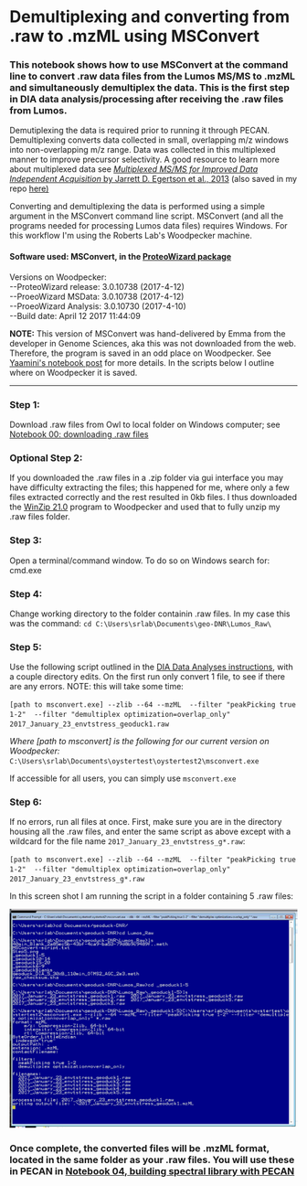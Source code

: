 # Demultiplexing and converting from .raw to .mzML using MSConvert

### This notebook shows how to use MSConvert at the command line to convert .raw data files from the Lumos MS/MS to .mzML and simultaneously demultiplex the data. This is the first step in DIA data analysis/processing after receiving the .raw files from Lumos. 

Demutiplexing the data is required prior to running it through PECAN.  Demultiplexing converts data collected in small, overlapping m/z windows into non-overlapping m/z range. Data was collected in this multiplexed manner to improve precursor selectivity.  A good resource to learn more about multiplexed data see [_Multiplexed MS/MS for Improved Data Independent Acquisition_ by Jarrett D. Egertson et al., 2013](https://www.ncbi.nlm.nih.gov/pmc/articles/PMC3881977/) (also saved in my repo [here)](https://github.com/laurahspencer/Geoduck-DNR/blob/master/References/Egertson%2C2013_Multiplexing-DIA-data.pdf)

Converting and demultiplexing the data is performed using a simple argument in the MSConvert command line script. MSConvert (and all the programs needed for processing Lumos data files) requires Windows. For this workflow I'm using the Roberts Lab's Woodpecker machine.

#### Software used: MSConvert, in the [ProteoWizard package](http://proteowizard.sourceforge.net/tools.shtml)

Versions on Woodpecker:  
--ProteoWizard release: 3.0.10738 (2017-4-12)  
--ProeoWizard MSData: 3.0.10738 (2017-4-12)  
--ProeoWizard Analysis: 3.0.10730 (2017-4-10)  
--Build date: April 12 2017 11:44:09

**NOTE:** This version of MSConvert was hand-delivered by Emma from the developer in Genome Sciences, aka this was not downloaded from the web.  Therefore, the program is saved in an odd place on Woodpecker.  See [Yaamini's notebook post](https://github.com/RobertsLab/project-oyster-oa/blob/master/notebooks/DNR/2017-04-12-Demultiplex-Raw-Files.ipynb) for more details. 
In the scripts below I outline where on Woodpecker it is saved.  

----

### Step 1: 
Download .raw files from Owl to local folder on Windows computer; see [Notebook 00: downloading .raw files](../../notebooks/DIA/00-Downloading-raw-DIA-files.md)

### Optional Step 2: 
If you downloaded the .raw files in a .zip folder via gui interface you may have difficulty extracting the files; this happened for me, where only a few files extracted correctly and the rest resulted in 0kb files. I thus downloaded the [WinZip 21.0](http://www.winzip.com/win/en/downwz.html) program to Woodpecker and used that to fully unzip my .raw files folder.
  
### Step 3: 
Open a terminal/command window. To do so on Windows search for: cmd.exe

### Step 4: 
Change working directory to the folder containin .raw files. In my case this was the command: `cd C:\Users\srlab\Documents\geo-DNR\Lumos_Raw\`

### Step 5: 
Use the following script outlined in the [DIA Data Analyses instructions](https://github.com/RobertsLab/resources/blob/master/protocols/DIA-data-Analyses.md), with a couple directory edits. On the first run only convert 1 file, to see if there are any errors. NOTE: this will take some time: 
  
  `[path to msconvert.exe] --zlib --64 --mzML 
  --filter "peakPicking true 1-2" 
  --filter "demultiplex optimization=overlap_only" 
  2017_January_23_envtstress_geoduck1.raw`
  
_Where [path to msconvert] is the following for our current version on Woodpecker:_ 
`C:\Users\srlab\Documents\oystertest\oystertest2\msconvert.exe`  

If accessible for all users, you can simply use `msconvert.exe`

### Step 6: 
If no errors, run all files at once.  First, make sure you are in the directory housing all the .raw files, and enter the same script as above except with a wildcard for the file name `2017_January_23_envtstress_g*.raw`:  
  
  `[path to msconvert.exe] --zlib --64 --mzML 
  --filter "peakPicking true 1-2" 
  --filter "demultiplex optimization=overlap_only" 2017_January_23_envtstress_g*.raw`

In this screen shot I am running the script in a folder containing 5 .raw files: 

![Using MS Convert on Woodpecker](https://github.com/RobertsLab/Paper-DNR-Geoduck-Proteomics/blob/master/images/Demultiplexing-.raw-files.png?raw=true)

### Once complete, the converted files will be .mzML format, located in the same folder as your .raw files. You will use these in PECAN in [Notebook 04, building spectral library with PECAN](https://github.com/RobertsLab/Paper-DNR-Geoduck-Proteomics/blob/master/notebooks/DIA/04-Building%20Spectral%20Library%20with%20PECAN%20.ipynb)
